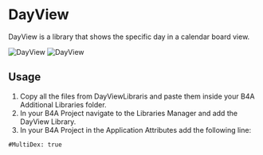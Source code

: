 # DayView

DayView is a library that shows the specific day in a calendar board view.

![DayView](https://i.ibb.co/t2KkjTS/DayView.png)
![DayView](https://i.ibb.co/LJSjt32/DayView2.png)

## Usage
1. Copy all the files from DayViewLibraris and paste them inside your B4A Additional Libraries folder.
2. In your B4A Project navigate to the Libraries Manager and add the DayView Library.
3. In your B4A Project in the Application Attributes add the following line:

```
#MultiDex: true
```
